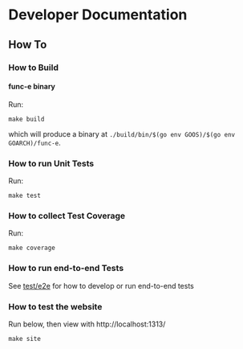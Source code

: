 # Developer Documentation

## How To

### How to Build

#### func-e binary

Run:
```shell
make build
```
which will produce a binary at `./build/bin/$(go env GOOS)/$(go env GOARCH)/func-e`.

### How to run Unit Tests

Run:
```shell
make test
```

### How to collect Test Coverage

Run:
```shell
make coverage
```

### How to run end-to-end Tests

See [test/e2e](e2e) for how to develop or run end-to-end tests

### How to test the website

Run below, then view with http://localhost:1313/
```shell
make site
```